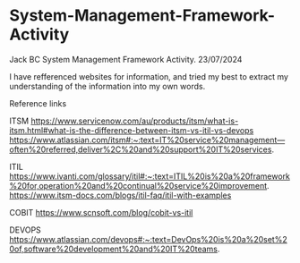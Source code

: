 # System-Management-Framework-Activity
Jack BC System Management Framework Activity. 23/07/2024

I have refferenced websites for information, and tried my best to extract my understanding of the information into my own words.

Reference links

ITSM
https://www.servicenow.com/au/products/itsm/what-is-itsm.html#what-is-the-difference-between-itsm-vs-itil-vs-devops
https://www.atlassian.com/itsm#:~:text=IT%20service%20management—often%20referred,deliver%2C%20and%20support%20IT%20services.

ITIL
https://www.ivanti.com/glossary/itil#:~:text=ITIL%20is%20a%20framework%20for,operation%20and%20continual%20service%20improvement.
https://www.itsm-docs.com/blogs/itil-faq/itil-with-examples

COBIT
https://www.scnsoft.com/blog/cobit-vs-itil

DEVOPS
https://www.atlassian.com/devops#:~:text=DevOps%20is%20a%20set%20of,software%20development%20and%20IT%20teams.
